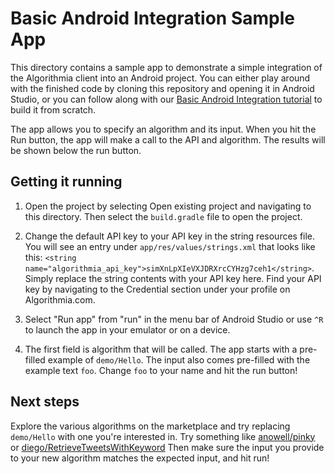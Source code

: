 # Basic Android Integration Sample App

This directory contains a sample app to demonstrate a simple integration of the Algorithmia client into an Android project. You can either play around with the finished code by cloning this repository and opening it in Android Studio, or you can follow along with our [Basic Android Integration tutorial](http://developers.algorithmia.com/samples/basic-android/) to build it from scratch.

The app allows you to specify an algorithm and its input. When you hit the Run button, the app will make a call to the API and algorithm. The results will be shown below the run button.

## Getting it running

1. Open the project by selecting Open existing project and navigating to this directory. Then select the `build.gradle` file to open the project.

2. Change the default API key to your API key in the string resources file. You will see an entry under `app/res/values/strings.xml` that looks like this: `<string name="algorithmia_api_key">simXnLpXIeVXJDRXrcCYHzg7ceh1</string>`. Simply replace the string contents with your API key here. Find your API key by navigating to the Credential section under your profile on Algorithmia.com.

3. Select "Run app" from "run" in the menu bar of Android Studio or use `^R` to launch the app in your emulator or on a device.

4. The first field is algorithm that will be called. The app starts with a pre-filled example of `demo/Hello`. The input also comes pre-filled with the example text `foo`. Change `foo` to your name and hit the run button! 

## Next steps

Explore the various algorithms on the marketplace and try replacing `demo/Hello` with one you're interested in. Try something like [anowell/pinky](https://algorithmia.com/algorithms/anowell/pinky) or [diego/RetrieveTweetsWithKeyword](https://algorithmia.com/algorithms/diego/RetrieveTweetsWithKeyword) Then make sure the input you provide to your new algorithm matches the expected input, and hit run! 
